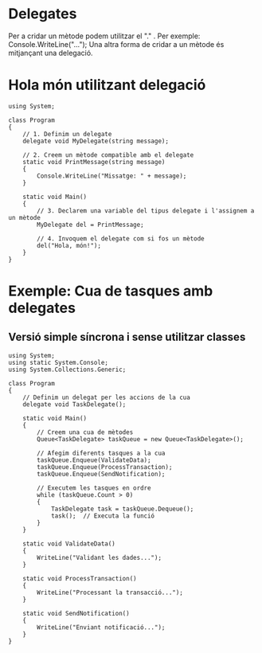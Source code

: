 # Delegates

Per a cridar un mètode podem utilitzar el "." . Per exemple: Console.WriteLine("...");
Una altra forma de cridar a un mètode és mitjançant una delegació.

# Hola món utilitzant delegació

```CSharp
using System;

class Program
{
    // 1. Definim un delegate
    delegate void MyDelegate(string message);

    // 2. Creem un mètode compatible amb el delegate
    static void PrintMessage(string message)
    {
        Console.WriteLine("Missatge: " + message);
    }

    static void Main()
    {
        // 3. Declarem una variable del tipus delegate i l'assignem a un mètode
        MyDelegate del = PrintMessage;

        // 4. Invoquem el delegate com si fos un mètode
        del("Hola, món!");
    }
}

```

# Exemple: Cua de tasques amb delegates

## Versió simple síncrona i sense utilitzar classes

```CSharp
using System;
using static System.Console;
using System.Collections.Generic;

class Program
{
    // Definim un delegat per les accions de la cua
    delegate void TaskDelegate();

    static void Main()
    {
        // Creem una cua de mètodes
        Queue<TaskDelegate> taskQueue = new Queue<TaskDelegate>();

        // Afegim diferents tasques a la cua
        taskQueue.Enqueue(ValidateData);
        taskQueue.Enqueue(ProcessTransaction);
        taskQueue.Enqueue(SendNotification);

        // Executem les tasques en ordre
        while (taskQueue.Count > 0)
        {
            TaskDelegate task = taskQueue.Dequeue();
            task();  // Executa la funció
        }
    }

    static void ValidateData()
    {
        WriteLine("Validant les dades...");
    }

    static void ProcessTransaction()
    {
        WriteLine("Processant la transacció...");
    }

    static void SendNotification()
    {
        WriteLine("Enviant notificació...");
    }
}

```
